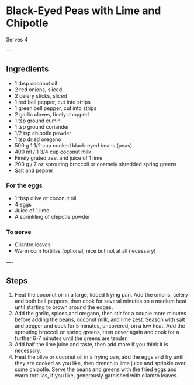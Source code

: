 # Black-Eyed Peas with Lime and Chipotle

Serves 4

—-

## Ingredients

* 1 tbsp coconut oil
* 2 red onions, sliced
* 2 celery sticks, sliced
* 1 red bell pepper, cut into strips
* 1 green bell pepper, cut into strips
* 2 garlic cloves, finely chopped
* 1 tsp ground cumin
* 1 tsp ground coriander
* 1/2 tsp chipotle powder
* 1 tsp dried oregano
* 500 g 1 1/2 cup cooked black-eyed beans (peas)
* 400 ml / 1 3/4 cup coconut milk
* Finely grated zest and juice of 1 lime
* 200 g / 7 oz sprouting broccoli or coarsely shredded spring greens
* Salt and pepper

### For the eggs
* 1 tbsp olive or coconut oil
* 4 eggs
* Juice of 1 lime
* A sprinkling of chipotle powder

### To serve
* Cilantro leaves
* Warm corn tortillas (optional; nice but not at all necessary)

—-

## Steps

1.  Heat the coconut oil in a large, lidded frying pan. Add the onions, celery and both bell peppers, then cook for several minutes on a medium heat until starting to brown around the edges.
2.  Add the garlic, spices and oregano, then stir for a couple more minutes before adding the beans, coconut milk, and lime zest. Season with salt and pepper and cook for 5 minutes, uncovered, on a low heat. Add the sprouting broccoli or spring greens, then cover again and cook for a further 6-7 minutes until the greens are tender.
3.  Add half the lime juice and taste, then add more if you think it is necessary.
4.  Heat the olive or coconut oil in a frying pan, add the eggs and fry until they are cooked as you like, then drench in lime juice and sprinkle over some chipotle. Serve the beans and greens with the fried eggs and warm tortillas, if you like, generously garnished with cilantro leaves.